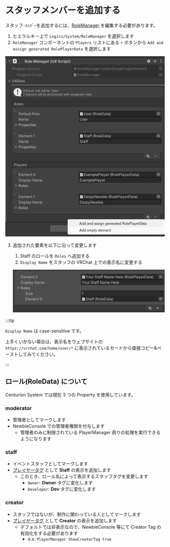 # スタッフメンバーを追加する

スタッフ･ﾒﾝﾊﾞｰを追加するには、[RoleManager](https://docs.derpynewbie.dev/newbie-commons/rolemanager) を編集する必要があります。

1. ヒエラルキー上で `Logics/System/RoleManager` を選択します
2.  `RoleManager` コンポーネントの `Players` リストにある `+` ボタンから `Add and assign generated RolePlayerData` を選択します

   ![role-manager-add.png](role-manager-add.png)

3. 追加された要素を以下に沿って変更します
   1. Staff のロールを `Roles` へ追加する
   2. `Display Name` をスタッフの VRChat 上での表示名に変更する
   
   ![role-manager-player-element.png](role-manager-player-element.png) 

:::tip

`Display Name` は case-sensitive です。

上手くいかない場合は、表示名をウェブサイトの `https://vrchat.com/home/user/*` に表示されているカードから直接コピー&ペーストしてみてください。

:::

## ロール(RoleData) について

Centurion System では現在 3 つの Property を使用しています。

### moderator
- 管理者としてマークします
- NewbieConsole での管理者権限を付与します
  - 管理者のみに制限されている PlayerManager 周りの処理を実行できるようになります

### staff
- イベントスタッフとしてマークします
- [プレイヤータグ](/docs/player/external/playertag/externalplayertagmanager) として **Staff** の表示を追加します
  - このとき、ロール名によって表示するスタッフタグを変更します
    - `Owner`: **Owner** タグに変化します
    - `Developer`: **Dev** タグに変化します

### creator
- スタッフではないが、制作に関わっている人としてマークします
- [プレイヤータグ](/docs/player/external/playertag/externalplayertagmanager) として **Creator** の表示を追加します
  - デフォルトでは非表示なので、NewbieConsole 等にて Creator Tag の有効化をする必要があります
    - e.x: `PlayerManager ShowCreatorTag true`
